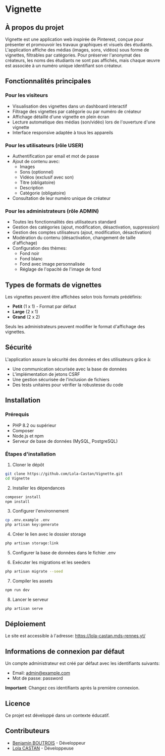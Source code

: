 # Vignette

## À propos du projet

Vignette est une application web inspirée de Pinterest, conçue pour présenter et promouvoir les travaux graphiques et visuels des étudiants. L'application affiche des médias (images, sons, vidéos) sous forme de vignettes, filtrables par catégories. Pour préserver l'anonymat des créateurs, les noms des étudiants ne sont pas affichés, mais chaque œuvre est associée à un numéro unique identifiant son créateur.

## Fonctionnalités principales

### Pour les visiteurs
- Visualisation des vignettes dans un dashboard interactif
- Filtrage des vignettes par catégorie ou par numéro de créateur
- Affichage détaillé d'une vignette en plein écran
- Lecture automatique des médias (son/vidéo) lors de l'ouverture d'une vignette
- Interface responsive adaptée à tous les appareils

### Pour les utilisateurs (rôle USER)
- Authentification par email et mot de passe
- Ajout de contenu avec:
  - Images
  - Sons (optionnel)
  - Vidéos (exclusif avec son)
  - Titre (obligatoire)
  - Description
  - Catégorie (obligatoire)
- Consultation de leur numéro unique de créateur

### Pour les administrateurs (rôle ADMIN)
- Toutes les fonctionnalités des utilisateurs standard
- Gestion des catégories (ajout, modification, désactivation, suppression)
- Gestion des comptes utilisateurs (ajout, modification, désactivation)
- Modération du contenu (désactivation, changement de taille d'affichage)
- Configuration des thèmes:
  - Fond noir
  - Fond blanc
  - Fond avec image personnalisée
  - Réglage de l'opacité de l'image de fond

## Types de formats de vignettes

Les vignettes peuvent être affichées selon trois formats prédéfinis:
- **Petit** (1 x 1) - Format par défaut
- **Large** (2 x 1)
- **Grand** (2 x 2)

Seuls les administrateurs peuvent modifier le format d'affichage des vignettes.

## Sécurité

L'application assure la sécurité des données et des utilisateurs grâce à:
- Une communication sécurisée avec la base de données
- L'implémentation de jetons CSRF
- Une gestion sécurisée de l'inclusion de fichiers
- Des tests unitaires pour vérifier la robustesse du code

## Installation

### Prérequis
- PHP 8.2 ou supérieur
- Composer
- Node.js et npm
- Serveur de base de données (MySQL, PostgreSQL)

### Étapes d'installation

1. Cloner le dépôt
```bash
git clone https://github.com/Lola-Castan/Vignette.git
cd Vignette
```

2. Installer les dépendances
```bash
composer install
npm install
```

3. Configurer l'environnement
```bash
cp .env.example .env
php artisan key:generate
```

4. Créer le lien avec le dossier storage
```bash
php artisan storage:link
```

5. Configurer la base de données dans le fichier .env

6. Exécuter les migrations et les seeders
```bash
php artisan migrate --seed
```

7. Compiler les assets
```bash
npm run dev
```

8. Lancer le serveur
```bash
php artisan serve
```

## Déploiement

Le site est accessible à l'adresse: https://lola-castan.mds-rennes.yt/

## Informations de connexion par défaut

Un compte administrateur est créé par défaut avec les identifiants suivants:
- Email: admin@example.com
- Mot de passe: password

**Important**: Changez ces identifiants après la première connexion.

## Licence

Ce projet est développé dans un contexte éducatif.

## Contributeurs
- [Benjamin BOUTROIS](https://github.com/benjamin-bou) - Développeur
- [Lola CASTAN](https://github.com/Lola-Castan) - Développeuse